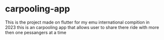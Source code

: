 # carpooling-app
This is the project made on flutter for my emu international compition  in 2023  this is an carpooling app that allows user to share there ride with more then one pessangers at a time
